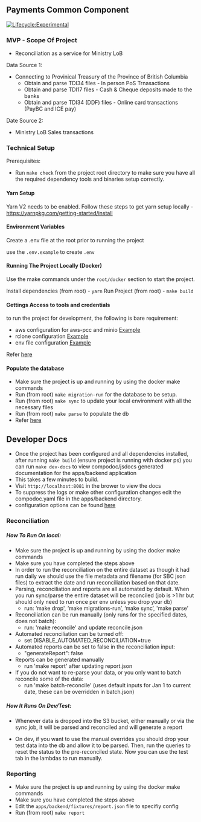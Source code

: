 ## Payments Common Component

[![Lifecycle:Experimental](https://img.shields.io/badge/Lifecycle-Experimental-339999)](Redirect-URL)

### MVP - Scope Of Project

- Reconciliation as a service for Ministry LoB

Data Source 1:

- Connecting to Provinical Treasury of the Province of British Columbia
  - Obtain and parse TDI34 files - In person PoS Trnasactions
  - Obtain and parse TDI17 files - Cash & Cheque deposits made to the banks
  - Obtain and parse TDI34 (DDF) files - Online card transactions (PayBC and ICE pay)

Date Source 2:

- Ministry LoB Sales transactions

### Technical Setup

Prerequisites:

- Run `make check` from the project root directory to make sure you have all the required dependency tools and binaries setup correctly.

#### Yarn Setup

Yarn V2 needs to be enabled. Follow these steps to get yarn setup locally - https://yarnpkg.com/getting-started/install

#### Environment Variables

Create a .env file at the root prior to running the project

use the `.env.example` to create `.env`

#### Running The Project Locally (Docker)

Use the make commands under the `root/docker` section to start the project.

Install dependencies (from root) - `yarn`
Run Project (from root) - `make build`

#### Gettings Access to tools and credentials

to run the project for development, the following is bare requirement:

- aws configuration for aws-pcc and minio [Example](./.config/credentials.example)
- rclone configuration [Example](./.config/rclone.conf.example)
- env file configuration [Example](./.config/.env.example)

Refer [here](./docs/access.md)

#### Populate the database

- Make sure the project is up and running by using the docker make commands
- Run (from root) `make migration-run` for the database to be setup.
- Run (from root) `make sync` to update your local environment with all the necessary files
- Run (from root) `make parse` to populate the db
- Refer [here](./docs/migrations.md)

## Developer Docs

- Once the project has been configured and all dependencies installed, after running `make build` (ensure project is running with docker ps) you can run `make dev-docs` to view compodoc/jsdocs generated documentation for the apps/backend application
- This takes a few minutes to build.
- Visit `http://localhost:8081` in the brower to view the docs
- To suppress the logs or make other configuration changes edit the compodoc.yaml file in the apps/backend directory.
- configuration options can be found [here](https://compodoc.app/guides/options.html)

### Reconciliation
##### How To Run On local:
- Make sure the project is up and running by using the docker make commands
- Make sure you have completed the steps above
- In order to run the reconciliation on the entire dataset as though it had run daily we should use the file metadata and filename (for SBC json files) to extract the date and run reconciliation based on that date.
- Parsing, reconciliation and reports are all automated by default. When you run sync/parse the entire dataset will be reconciled (job is >1 hr but should only need to run once per env unless you drop your db)
  - run: ‘make drop', ‘make migrations-run’, ‘make sync’, 'make parse’
- Reconciliation can be run manually (only runs for the specified dates, does not batch):
  - run: 'make reconcile' and update reconcile.json
- Automated reconciliation can be turned off:
  - set DISABLE_AUTOMATED_RECONCILIATION=true
- Automated reports can be set to false in the reconciliation input:
  - "generateReport": false
- Reports can be generated manually
  - run 'make report' after updating report.json
- If you do not want to re-parse your data, or you only want to batch reconcile some of the data:
  - run 'make batch-reconcile' (uses default inputs for Jan 1 to current date, these can be overridden in batch.json)

##### How It Runs On Dev/Test:

- Whenever data is dropped into the S3 bucket, either manually or via the sync job, it will be parsed and reconciled and will generate a report

- On dev, if you want to use the manual overrides you should drop your test data into the db and allow it to be parsed. Then, run the queries to reset the status to the pre-reconciled state. Now you can use the test tab in the lambdas to run manually.

### Reporting

- Make sure the project is up and running by using the docker make commands
- Make sure you have completed the steps above
- Edit the `apps/backend/fixtures/report.json` file to specifiy config
- Run (from root) `make report`
